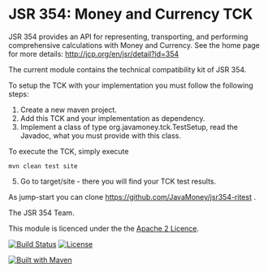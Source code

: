 JSR 354: Money and Currency TCK
===============================

JSR 354 provides an API for representing, transporting, and performing comprehensive calculations with Money and Currency. 
See the home page for more details:
http://jcp.org/en/jsr/detail?id=354

The current module contains the technical compatibility kit of JSR 354.

To setup the TCK with your implementation you must follow the following steps:

1) Create a new maven project.
2) Add this TCK and your implementation as dependency.
3) Implement a class of type org.javamoney.tck.TestSetup, read the Javadoc, what 
  you must provide with this class.
  
To execute the TCK, simply execute
  
    mvn clean test site
       
5) Go to target/site - there you will find your TCK test results.


As jump-start you can clone https://github.com/JavaMoney/jsr354-ritest .


The JSR 354 Team.

This module is licenced under the the [Apache 2 Licence](https://www.apache.org/licenses/LICENSE-2.0.html).

[![Build Status](https://api.travis-ci.org/JavaMoney/jsr354-tck.png?branch=master)](https://travis-ci.org/JavaMoney/jsr354-tck) [![License](http://img.shields.io/badge/license-Apache2-red.svg)](http://opensource.org/licenses/apache-2.0)

[![Built with Maven](http://maven.apache.org/images/logos/maven-feather.png)](http://maven.org/)
